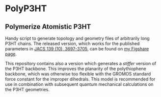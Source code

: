 # PolyP3HT
## Polymerize Atomistic P3HT

Handy script to generate topology and geometry files of arbitrarily long P3HT chains.
The released version, which works for the published parameters in [JACS 139 (10), 3697-3705](https://pubs.acs.org/doi/abs/10.1021/jacs.6b11717), can be found on [my Figshare page](https://figshare.com/articles/Polymerize_Atomistic_P3HT/5853060).

This repository contains also a version which generates a *stiffer* version of the P3HT backbone. This improves the planarity of the polythiophene backbone, which was otherwise too flexible with the GROMOS standard force constant for the improper dihedrals. This model is recommended for use in combination with subsequent quantum mechanical calculations on the P3HT geometries.

